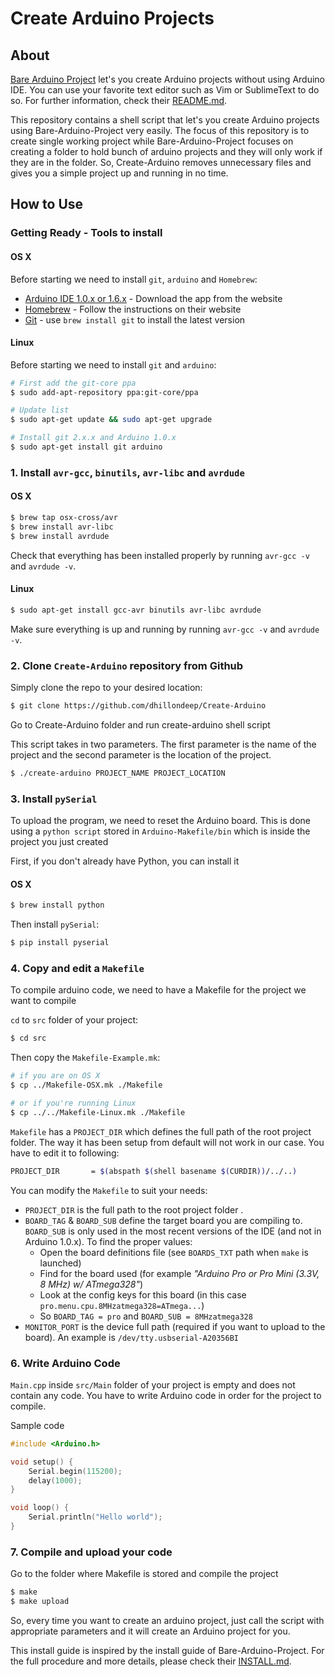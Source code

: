 # Create Arduino Projects

## About

[Bare Arduino Project](https://github.com/ladislas/Bare-Arduino-Project) let's you create Arduino projects without using Arduino IDE. You can use your favorite text editor such as Vim or SublimeText to do so. For further information, check their [README.md](https://github.com/ladislas/Bare-Arduino-Project/blob/master/README.md).

This repository contains a shell script that let's you create Arduino projects using Bare-Arduino-Project very easily. The focus of this repository is to create single working project while Bare-Arduino-Project focuses on creating a folder to hold bunch of arduino projects and they will only work if they are in the folder. So, Create-Arduino removes unnecessary files and gives you a simple project up and running in no time.


## How to Use

### Getting Ready - Tools to install

#### OS X

Before starting we need to install `git`, `arduino` and `Homebrew`:

*   [Arduino IDE 1.0.x or 1.6.x](http://arduino.cc/en/main/software#toc2) - Download the app from the website
*   [Homebrew](http://mxcl.github.io/homebrew/) - Follow the instructions on their website
*   [Git](http://git-scm.com/) - use `brew install git` to install the latest version

#### Linux

Before starting we need to install `git` and `arduino`:

```Bash
# First add the git-core ppa
$ sudo add-apt-repository ppa:git-core/ppa

# Update list
$ sudo apt-get update && sudo apt-get upgrade

# Install git 2.x.x and Arduino 1.0.x
$ sudo apt-get install git arduino
```

### 1. Install `avr-gcc`, `binutils`, `avr-libc` and `avrdude`

#### OS X

```Bash
$ brew tap osx-cross/avr
$ brew install avr-libc
$ brew install avrdude
```

Check that everything has been installed properly by running `avr-gcc -v` and `avrdude -v`.

#### Linux

```Bash
$ sudo apt-get install gcc-avr binutils avr-libc avrdude
```

Make sure everything is up and running by running `avr-gcc -v` and `avrdude -v`.

### 2. Clone `Create-Arduino` repository from Github

Simply clone the repo to your desired location:

```Bash
$ git clone https://github.com/dhillondeep/Create-Arduino
```

Go to Create-Arduino folder and run create-arduino shell script

This script takes in two parameters. The first parameter is the name of the project and the second parameter is the location of the project.

```Bash
$ ./create-arduino PROJECT_NAME PROJECT_LOCATION
```

### 3. Install `pySerial`

To upload the program, we need to reset the Arduino board. This is done using a `python script` stored in `Arduino-Makefile/bin` which is inside the project you just created

First, if you don't already have Python, you can install it

#### OS X
```Bash
$ brew install python
```

Then install `pySerial`:

```Bash
$ pip install pyserial
```

### 4. Copy and edit a `Makefile`

To compile arduino code, we need to have a Makefile for the project we want to compile

`cd` to `src` folder of your project:

```Bash
$ cd src
```

Then copy the `Makefile-Example.mk`:

```Bash
# if you are on OS X
$ cp ../Makefile-OSX.mk ./Makefile

# or if you're running Linux
$ cp ../../Makefile-Linux.mk ./Makefile
```

`Makefile` has a `PROJECT_DIR` which defines the full path of the root project folder. The way it has been setup from default will not work in our case. You have to edit it to following:

```Bash
PROJECT_DIR       = $(abspath $(shell basename $(CURDIR))/../..)
```

You can modify the `Makefile` to suit your needs:

* `PROJECT_DIR` is the full path to the root project folder
.
* `BOARD_TAG` & `BOARD_SUB` define the target board you are compiling to. `BOARD_SUB` is only used in the most recent versions of the IDE (and not in Arduino 1.0.x). To find the proper values:
  * Open the board definitions file (see `BOARDS_TXT` path when `make` is launched)
  * Find for the board used (for example *"Arduino Pro or Pro Mini (3.3V, 8 MHz) w/ ATmega328"*)
  * Look at the config keys for this board (in this case `pro.menu.cpu.8MHzatmega328=ATmega...`)
  * So `BOARD_TAG = pro` and `BOARD_SUB = 8MHzatmega328`
* `MONITOR_PORT` is the device full path (required if you want to upload to the board). An example is `/dev/tty.usbserial-A20356BI`

### 6. Write Arduino Code

`Main.cpp` inside `src/Main` folder of your project is empty and does not contain any code. You have to write Arduino code in order for the project to compile.

Sample code

```c++
#include <Arduino.h>

void setup() {
	Serial.begin(115200);
	delay(1000);
}

void loop() {
	Serial.println("Hello world");
}

```  

### 7. Compile and upload your code

Go to the folder where Makefile is stored and compile the project

```Bash
$ make
$ make upload
```

So, every time you want to create an arduino project, just call the script with appropriate parameters and it will create an Arduino project for you.

This install guide is inspired by the install guide of Bare-Arduino-Project. For the full procedure and more details, please check their [INSTALL.md](https://github.com/ladislas/Bare-Arduino-Project/blob/master/INSTALL.md).